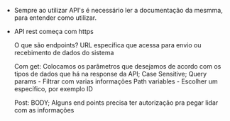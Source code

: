 - Sempre ao utilizar API's é necessário ler a documentação da mesmma, para entender como utilizar.

- API rest começa com https

    O que são endpoints?
        URL específica que acessa para envio ou recebimento de dados do sistema

    Com get:
        Colocamos os parâmetros que desejamos de acordo com os tipos de dados que há na response da API;
        Case Sensitive;
        Query params - Filtrar com varias informações
        Path variables - Escolher um específico, por exemplo ID

    Post:
        BODY;
        Alguns end points precisa ter autorização pra pegar lidar com as informações